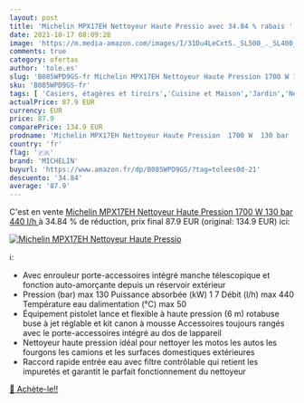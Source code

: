 ```yaml
---
layout: post
title: 'Michelin MPX17EH Nettoyeur Haute Pressio avec 34.84 % rabais '
date: 2021-10-17 08:09:28
image: 'https://m.media-amazon.com/images/I/31Du4LeCxtS._SL500_._SL400_.jpg'
comments: true
category: ofertas
author: 'tole.es'
slug: 'B085WPD9GS-fr Michelin MPX17EH Nettoyeur Haute Pression 1700 W 130 bar...'
sku: 'B085WPD9GS-fr'
tags: [ 'Casiers, étagères et tiroirs','Cuisine et Maison','Jardin','Nettoyeurs haute-pression','Outillage de jardin motorisé','Rangement et organisation','Tondeuses et outillage de jardin motorisé','michelin', ]
actualPrice: 87.9 EUR
currency: EUR
price: 87.9
comparePrice: 134.9 EUR
prodname: 'Michelin MPX17EH Nettoyeur Haute Pression  1700 W  130 bar  440 l/h '
country: 'fr'
flag: '🇫🇷'
brand: 'MICHELIN'
buyurl: 'https://www.amazon.fr/dp/B085WPD9GS/?tag=tolees0d-21'
descuento: '34.84'
average: '87.9'
---
```


C'est en vente [Michelin MPX17EH Nettoyeur Haute Pression  1700 W  130 bar  440 l/h ](https://www.amazon.fr/dp/B085WPD9GS/?tag=tolees0d-21)  à  34.84 % de réduction, prix final  87.9 EUR (original: 134.9 EUR) ici:

[![Michelin MPX17EH Nettoyeur Haute Pressio](https://m.media-amazon.com/images/I/31Du4LeCxtS._SL500_._SL400_.jpg)](https://www.amazon.fr/dp/B085WPD9GS/?tag=tolees0d-21)

ℹ️:

- Avec enrouleur porte-accessoires intégré manche télescopique et fonction auto-amorçante depuis un réservoir extérieur
- Pression (bar) max 130 Puissance absorbée (kW) 1 7 Débit (l/h) max 440 Température eau dalimentation (°C) max 50
- Équipement pistolet lance et flexible à haute pression (6 m) rotabuse buse à jet réglable et kit canon à mousse Accessoires toujours rangés avec le porte-accessoires intégré au dos de lappareil
- Nettoyeur haute pression idéal pour nettoyer les motos les autos les fourgons les camions et les surfaces domestiques extérieures
- Raccord rapide entrée eau avec filtre contrôlable qui retient les impuretés et garantit le parfait fonctionnement du nettoyeur

[🛒 Achète-le!!](https://www.amazon.fr/dp/B085WPD9GS/?tag=tolees0d-21)
